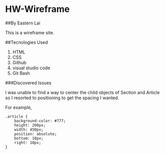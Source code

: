 # HW-Wireframe

##By Eastern Lai

This is a wireframe site. 

##Tecnologies Used

1. HTML
2. CSS
3. Github
4. visual studio code
5. Git Bash

###Discovered Issues

I was unable to find a way to center the child objects of Section and Article so I resorted to positioning to get the spacing I wanted.  

For example,

```
.article {
    background-color: #777;
    height: 200px;
    width: 450px;
    position: absolute;
    bottom: 10px;
    right: 10px;
}

```

